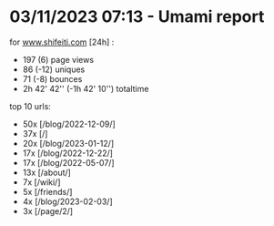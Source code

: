 # 03/11/2023 07:13 - Umami report
for www.shifeiti.com [24h] :

 - 197 (6) page views
 - 86 (-12) uniques
 - 71 (-8) bounces
 - 2h 42' 42'' (-1h 42' 10'') totaltime


top 10 urls:
 - 50x [/blog/2022-12-09/]
 - 37x [/]
 - 20x [/blog/2023-01-12/]
 - 17x [/blog/2022-12-22/]
 - 17x [/blog/2022-05-07/]
 - 13x [/about/]
 - 7x [/wiki/]
 - 5x [/friends/]
 - 4x [/blog/2023-02-03/]
 - 3x [/page/2/]


